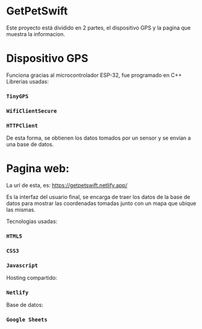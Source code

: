# GetPetSwift 
Este proyecto está dividido en 2 partes, el dispositivo GPS y la pagina que muestra la informacion.

# Dispositivo GPS
Funciona gracias al microcontrolador ESP-32, fue programado en C++
Librerias usadas:

### `TinyGPS`
### `WifiClientSecure`
### `HTTPClient`

De esta forma, se obtienen los datos tomados por un sensor y se envían a una base de datos.

# Pagina web:
La url de esta, es:
https://getpetswift.netlify.app/

Es la interfaz del usuario final, se encarga de traer los datos de la base de datos para mostrar las coordenadas tomadas junto con un mapa que ubique las mismas.


Tecnologias usadas:

### `HTML5`
### `CSS3`
### `Javascript`
 
Hosting compartido:
### `Netlify`
Base de datos:
### `Google Sheets`
